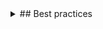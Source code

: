 <details>
<summary>
## Best practices
</summary>

### Do

- Use an `indeterminate` `ProgressBar` when the total units to completion is unknown
- Provide a clear description of the progress operation
- Show text above and/or below the bar
- Combine steps of a single operation into one bar
- Use `Field` to add a `validationMessage` and `hint` message for the `indeterminate` `ProgressBar` when `reduced-motion` is active

### Don't

- Use only a single word description
- Show text to the right or left of the bar
- 'Rewind' progress to show new steps
</summary>
</details>

